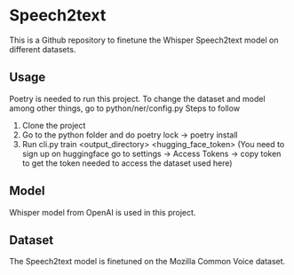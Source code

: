 # Speech2text

This is a Github repository to finetune the Whisper Speech2text model on different datasets. 

## Usage

Poetry is needed to run this project. 
To change the dataset and model among other things, go to python/ner/config.py 
Steps to follow
1. Clone the project
2. Go to the python folder and do poetry lock -> poetry install
3. Run cli.py train <output_directory> <hugging_face_token> (You need to sign up on huggingface go to settings -> Access Tokens -> copy token to get the token needed to access the dataset used here)


## Model

Whisper model from OpenAI is used in this project. 

## Dataset

The Speech2text model is finetuned on the Mozilla Common Voice dataset.

